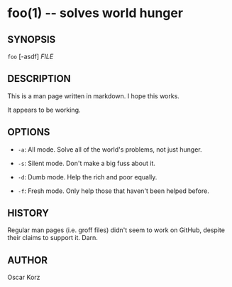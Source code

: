 foo(1) -- solves world hunger
=============================

## SYNOPSIS

`foo` [-asdf] _FILE_

## DESCRIPTION

This is a man page written in markdown. I hope this works.

It appears to be working.

## OPTIONS

* `-a`:
    All mode. Solve all of the world's problems, not just hunger.

* `-s`:
    Silent mode. Don't make a big fuss about it.

* `-d`:
    Dumb mode. Help the rich and poor equally.

* `-f`:
    Fresh mode. Only help those that haven't been helped before.

## HISTORY

Regular man pages (i.e. groff files) didn't seem to work on GitHub, despite
their claims to support it. Darn.

## AUTHOR

Oscar Korz

